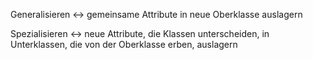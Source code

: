 
Generalisieren <-> gemeinsame Attribute in neue Oberklasse auslagern
<!--SR:!2024-10-04,69,314!2024-09-11,51,310-->
Spezialisieren <-> neue Attribute, die Klassen unterscheiden, in Unterklassen, die von der Oberklasse erben, auslagern
<!--SR:!2024-09-18,55,310!2024-09-26,62,314-->
